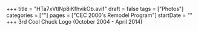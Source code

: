 +++
title = "HTa7xVtlNp8iKfhvikOb.avif"
draft = false
tags = ["Photos"]
categories = [""]
pages = ["CEC 2000's Remodel Program"]
startDate = ""
+++
3rd Cool Chuck Logo (October 2004 - April 2014)
